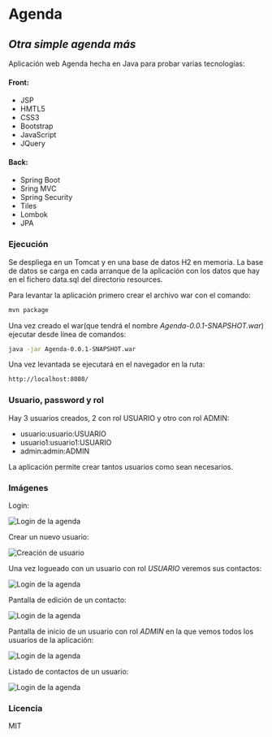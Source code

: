 # Agenda
## _Otra simple agenda más_
Aplicación web Agenda hecha en Java para probar varias tecnologías:

#### Front:
- JSP
- HMTL5
- CSS3
- Bootstrap
- JavaScript
- JQuery

#### Back:
- Spring Boot
- Sring MVC
- Spring Security
- Tiles
- Lombok
- JPA

### Ejecución

Se despliega en un Tomcat y en una base de datos H2 en memoria. La base de datos se carga en cada arranque de la aplicación con los datos que hay en el fichero data.sql del directorio resources.

Para levantar la aplicación primero crear el archivo war con el comando:

```sh
mvn package
```
Una vez creado el war(que tendrá el nombre _Agenda-0.0.1-SNAPSHOT.war_) ejecutar desde línea de comandos:

```sh
java -jar Agenda-0.0.1-SNAPSHOT.war
```

Una vez levantada se ejecutará en el navegador en la ruta:

```sh
http://localhost:8080/
```

### Usuario, password y rol
Hay 3 usuarios creados, 2 con rol USUARIO y otro con rol ADMIN:

- usuario:usuario:USUARIO
- usuario1:usuario1:USUARIO
- admin:admin:ADMIN

La aplicación permite crear tantos usuarios como sean necesarios.

### Imágenes

Login:

![Login de la agenda](/Agenda/assets/imagenes/login.png)

Crear un nuevo usuario:

![Creación de usuario](/Agenda/assets/imagenes/crear_usuario.png)

Una vez logueado con un usuario con rol _USUARIO_ veremos sus contactos:

![Login de la agenda](/Agenda/assets/imagenes/listado_contactos.png)

Pantalla de edición de un contacto:

![Login de la agenda](/Agenda/assets/imagenes/modificar_contacto.png)

Pantalla de inicio de un usuario con rol _ADMIN_ en la que vemos todos los usuarios de la aplicación:

![Login de la agenda](/Agenda/assets/imagenes/listado_usuarios.png)

Listado de contactos de un usuario:

![Login de la agenda](/Agenda/assets/imagenes/listado_contactos_usuario.png)

### Licencia

MIT
